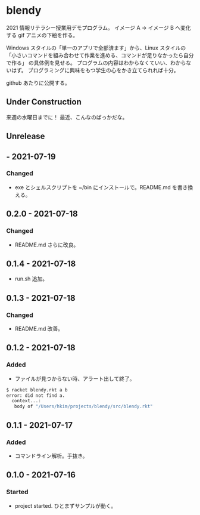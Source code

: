 # blendy
2021 情報リテラシー授業用デモプログラム。
イメージ A -> イメージ B へ変化する gif アニメの下絵を作る。

Windows スタイルの「単一のアプリで全部済ます」から、Linux スタイルの
「小さいコマンドを組み合わせて作業を進める、コマンドが足りなかったら自分で作る」
の具体例を見せる。
プログラムの内容はわからなくていい、わからないはず。
プログラミングに興味をもつ学生の心をかき立てられれば十分。

github あたりに公開する。

## Under Construction
来週の水曜日までに！
最近、こんなのばっかだな。

## Unrelease


## - 2021-07-19
### Changed
- exe とシェルスクリプトを ~/bin にインストールで。README.md を書き換える。

## 0.2.0 - 2021-07-18
### Changed
- README.md さらに改良。

## 0.1.4 - 2021-07-18
- run.sh 追加。

## 0.1.3 - 2021-07-18
### Changed
- README.md 改善。

## 0.1.2 - 2021-07-18
### Added
- ファイルが見つからない時、アラート出して終了。

```sh
$ racket blendy.rkt a b
error: did not find a.
  context...:
   body of "/Users/hkim/projects/blendy/src/blendy.rkt"
```

## 0.1.1 - 2021-07-17
### Added
- コマンドライン解析。手抜き。

## 0.1.0 - 2021-07-16
### Started
- project started. ひとまずサンプルが動く。